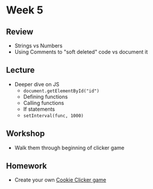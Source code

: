 # Week 5

## Review

- Strings vs Numbers
- Using Comments to "soft deleted" code vs document it

## Lecture

- Deeper dive on JS
  - `document.getElementById("id")`
  - Defining functions
  - Calling functions
  - If statements
  - `setInterval(func, 1000)`

## Workshop

- Walk them through beginning of clicker game

## Homework

- Create your own [Cookie Clicker game](/homework/clicker)
